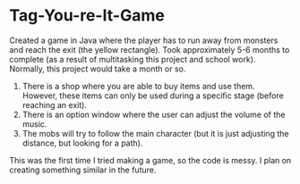 # Tag-You-re-It-Game
Created a game in Java where the player has to run away from monsters and reach the exit (the yellow rectangle).
Took approximately 5-6 months to complete (as a result of multitasking this project and school work). Normally, this project would take a month or so.

1. There is a shop where you are able to buy items and use them. However, these items can only be used during a specific stage (before reaching an exit).
2. There is an option window where the user can adjust the volume of the music.
3. The mobs will try to follow the main character (but it is just adjusting the distance, but looking for a path).

This was the first time I tried making a game, so the code is messy. I plan on creating something similar in the future.
